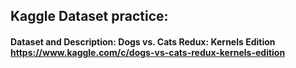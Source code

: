 ## Kaggle Dataset practice: 
#### Dataset and Description: Dogs vs. Cats Redux: Kernels Edition https://www.kaggle.com/c/dogs-vs-cats-redux-kernels-edition
